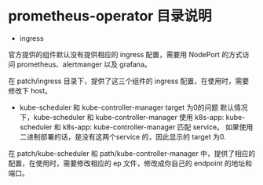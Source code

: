 # prometheus-operator 目录说明

* ingress

官方提供的组件默认没有提供相应的 ingress 配置，需要用 NodePort 的方式访问 prometheus、alertmanger 以及 grafana。

在 patch/ingress 目录下，提供了这三个组件的 ingress 配置，在使用时，需要修改下 host。

* kube-scheduler 和 kube-controller-manager target 为0的问题
默认情况下，kube-scheduler 和 kube-controller-manager 使用 k8s-app: kube-scheduler 和 k8s-app: kube-controller-manager 匹配 service。
如果使用二进制部署的话，是没有这两个service 的，因此显示的 target 为0.

在 patch/kube-scheduler 和 path/kube-controller-manager 中，提供了相应的配置，在使用时，需要修改相应的 ep 文件，修改成你自己的 endpoint 的地址和端口。


